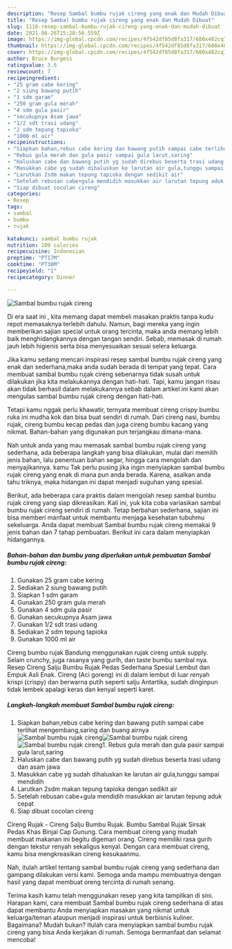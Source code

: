 ```yaml
---
description: "Resep Sambal bumbu rujak cireng yang enak dan Mudah Dibuat"
title: "Resep Sambal bumbu rujak cireng yang enak dan Mudah Dibuat"
slug: 1116-resep-sambal-bumbu-rujak-cireng-yang-enak-dan-mudah-dibuat
date: 2021-06-26T15:28:56.559Z
image: https://img-global.cpcdn.com/recipes/4f542df85d8fa317/680x482cq70/sambal-bumbu-rujak-cireng-foto-resep-utama.jpg
thumbnail: https://img-global.cpcdn.com/recipes/4f542df85d8fa317/680x482cq70/sambal-bumbu-rujak-cireng-foto-resep-utama.jpg
cover: https://img-global.cpcdn.com/recipes/4f542df85d8fa317/680x482cq70/sambal-bumbu-rujak-cireng-foto-resep-utama.jpg
author: Bruce Burgess
ratingvalue: 3.6
reviewcount: 7
recipeingredient:
- "25 gram cabe kering"
- "2 siung bawang putih"
- "1 sdm garam"
- "250 gram gula merah"
- "4 sdm gula pasir"
- "secukupnya Asam jawa"
- "1/2 sdt trasi udang"
- "2 sdm tepung tapioka"
- "1000 ml air"
recipeinstructions:
- "Siapkan bahan,rebus cabe kering dan bawang putih sampai cabe terlihat mengembang,saring dan buang airnya"
- "Rebus gula merah dan gula pasir sampai gula larut,saring"
- "Haluskan cabe dan bawang putih yg sudah direbus beserta trasi udang dan asam jawa"
- "Masukkan cabe yg sudah dihaluskan ke larutan air gula,tunggu sampai mendidih"
- "Larutkan 2sdm makan tepung tapioka dengan sedikit air"
- "Setelah rebusan cabe+gula mendidih masukkan air larutan tepung aduk cepat"
- "Siap dibuat cocolan cireng"
categories:
- Resep
tags:
- sambal
- bumbu
- rujak

katakunci: sambal bumbu rujak 
nutrition: 109 calories
recipecuisine: Indonesian
preptime: "PT17M"
cooktime: "PT30M"
recipeyield: "1"
recipecategory: Dinner

---
```



![Sambal bumbu rujak cireng](https://img-global.cpcdn.com/recipes/4f542df85d8fa317/680x482cq70/sambal-bumbu-rujak-cireng-foto-resep-utama.jpg)

Di era  saat ini , kita memang dapat membeli masakan praktis tanpa kudu repot memasaknya terlebih dahulu. Namun, bagi mereka yang ingin memberikan sajian special untuk orang tercinta, maka anda memang lebih baik menghidangkannya dengan tangan sendiri. Sebab, memasak di rumah jauh lebih higienis serta bisa menyesuaikan sesuai selera keluarga.

Jika kamu sedang mencari inspirasi resep sambal bumbu rujak cireng yang enak dan sederhana,maka anda sudah berada di tempat yang tepat. Cara membuat sambal bumbu rujak cireng  sebenarnya tidak susah untuk dilakukan jika kita melakukannya dengan hati-hati. Tapi, kamu jangan risau akan tidak berhasil dalam melakukannya 
sebab dalam artikel ini kami akan mengulas sambal bumbu rujak cireng dengan hati-hati.  

Tetapi kamu nggak perlu khawatir, ternyata membuat cireng crispy bumbu ruka ini mudha kok dan bisa buat sendiri di rumah. Dari cireng nasi, bumbu rujak, cireng bumbu kecap pedas dan juga cireng bumbu kacang yang nikmat. Bahan-bahan yang digunakan pun terjangkau dimana-mana.

Nah untuk anda yang mau memasak sambal bumbu rujak cireng yang sederhana, ada beberapa langkah yang bisa dilakukan, mulai dari memilih jenis bahan, lalu penentuan bahan segar, hingga cara mengolah dan menyajikannya. kamu Tak perlu pusing jika ingin menyiapkan sambal bumbu rujak cireng yang enak di mana pun anda berada. Karena, asalkan anda  tahu triknya, maka hidangan ini dapat menjadi suguhan yang spesial.

Berikut, ada beberapa cara praktis  dalam mengolah resep sambal bumbu rujak cireng yang siap dikreasikan. Kali ini, yuk kita coba variasikan sambal bumbu rujak cireng sendiri di rumah. Tetap berbahan sederhana, sajian ini bisa memberi manfaat untuk membantu menjaga kesehatan tubuhmu sekeluarga. Anda dapat membuat Sambal bumbu rujak cireng memakai 9 jenis bahan dan 7 tahap pembuatan. Berikut ini cara dalam menyiapkan hidangannya.

<!--inarticleads1-->

##### Bahan-bahan dan bumbu yang diperlukan untuk pembuatan Sambal bumbu rujak cireng:

1. Gunakan 25 gram cabe kering
1. Sediakan 2 siung bawang putih
1. Siapkan 1 sdm garam
1. Gunakan 250 gram gula merah
1. Gunakan 4 sdm gula pasir
1. Gunakan secukupnya Asam jawa
1. Gunakan 1/2 sdt trasi udang
1. Sediakan 2 sdm tepung tapioka
1. Gunakan 1000 ml air


Cireng bumbu rujak Bandung menggunakan rujak cireng untuk supply. Selain crunchy, juga rasanya yang gurih, dan taste bumbu sambal nya. Resep Cireng Salju Bumbu Rujak Pedas Sederhana Spesial Lembut dan Empuk Asli Enak. Cireng (Aci goreng) ini di dalam lembut di luar renyah krispi (crispy) dan berwarna putih seperti salju Antartika, sudah dinginpun tidak lembek apalagi keras dan kenyal seperti karet. 

<!--inarticleads2-->

##### Langkah-langkah membuat Sambal bumbu rujak cireng:

1. Siapkan bahan,rebus cabe kering dan bawang putih sampai cabe terlihat mengembang,saring dan buang airnya
<img src="https://img-global.cpcdn.com/steps/8ef09a220bf154bb/160x128cq70/sambal-bumbu-rujak-cireng-langkah-memasak-1-foto.jpg" alt="Sambal bumbu rujak cireng"><img src="https://img-global.cpcdn.com/steps/260a9708ea80ea9f/160x128cq70/sambal-bumbu-rujak-cireng-langkah-memasak-1-foto.jpg" alt="Sambal bumbu rujak cireng"><img src="https://img-global.cpcdn.com/steps/55b0c9b60b8ec9b6/160x128cq70/sambal-bumbu-rujak-cireng-langkah-memasak-1-foto.jpg" alt="Sambal bumbu rujak cireng">1. Rebus gula merah dan gula pasir sampai gula larut,saring
1. Haluskan cabe dan bawang putih yg sudah direbus beserta trasi udang dan asam jawa
1. Masukkan cabe yg sudah dihaluskan ke larutan air gula,tunggu sampai mendidih
1. Larutkan 2sdm makan tepung tapioka dengan sedikit air
1. Setelah rebusan cabe+gula mendidih masukkan air larutan tepung aduk cepat
1. Siap dibuat cocolan cireng


Cireng Rujak - Cireng Salju Bumbu Rujak. Bumbu Sambal Rujak Sirsak Pedas Khas Binjai Cap Gunung. Cara membuat cireng yang mudah membuat makanan ini begitu digemari orang. Cireng memiliki rasa gurih dengan tekstur renyah sekaligus kenyal. Dengan cara membuat cireng, kamu bisa mengkreasikan cireng kesukaanmu. 

Nah, itulah artikel tentang  sambal bumbu rujak cireng  yang sederhana dan gampang dilakukan versi kami. Semoga anda mampu membuatnya dengan hasil yang dapat membuat oreng tercinta di rumah senang. 

Terima kasih kamu telah menggunakan resep yang kita tampilkan di sini. Harapan kami, cara membuat  Sambal bumbu rujak cireng sederhana di atas dapat membantu Anda menyiapkan masakan yang nikmat untuk keluarga/teman ataupun menjadi inspirasi untuk berbisnis kuliner. Bagaimana? Mudah bukan? Itulah cara menyiapkan sambal bumbu rujak cireng yang bisa Anda kerjakan di rumah. Semoga bermanfaat dan selamat mencoba!

